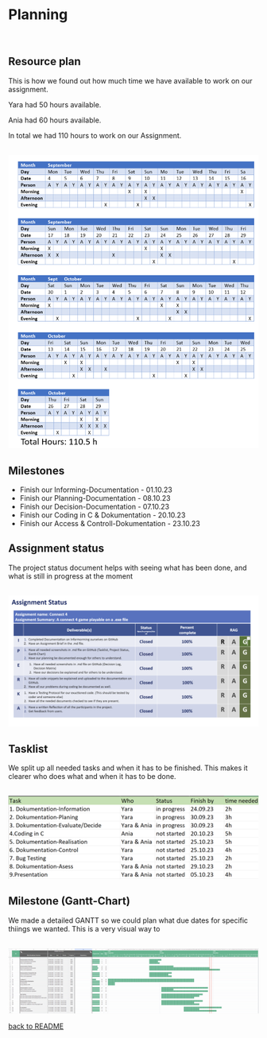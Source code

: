 # Planning 

<br>

## Resource plan

<p>This is how we found out how much time we have available to work on our assignment. </p>

<p>Yara had 50 hours available.</p>

<p>Ania had 60 hours available.</p>

<p>In total we had 110 hours to work on our Assignment.</p>

<br>

<img src="03_Resources/TimeManagement.png" width="600">



## Milestones

<ul>
  <li>Finish our Informing-Documentation - 01.10.23</li>
  <li>Finish our Planning-Documentation  - 08.10.23</li>
  <li>Finish our Decision-Documentation  - 07.10.23</li>
  <li>Finish our Coding in C & Dokumentation - 20.10.23</li>
  <li>Finish our Access & Controll-Dokumentation - 23.10.23</li>
</ul>


## Assignment status

<p>The project status document helps with seeing what has been done, and what is still in progress at the moment</p>

<br>

<img src="03_Resources/AssignmentStatus.png">



## Tasklist

<p>We split up all needed tasks and when it has to be finished. This makes it clearer who does what and when it has to be done.</p>

<br>

<img src= "03_Resources/Tasklist2.png">



## Milestone (Gantt-Chart)

<p>We made a detailed GANTT so we could plan what due dates for specific thiings we wanted. This is a very visual way to </p>

<br>

<img src= "03_Resources/MilestoneGANTT2.png">


[back to README](README.md)
